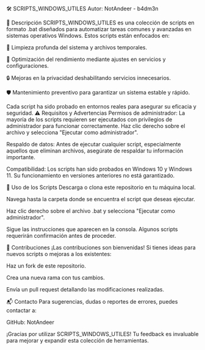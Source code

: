 🛠️ SCRIPTS_WINDOWS_UTILES
Autor: NotAndeer - b4dm3n

📌 Descripción
SCRIPTS_WINDOWS_UTILES es una colección de scripts en formato .bat diseñados para automatizar tareas comunes y avanzadas en sistemas operativos Windows. Estos scripts están enfocados en:

🧹 Limpieza profunda del sistema y archivos temporales.

🚀 Optimización del rendimiento mediante ajustes en servicios y configuraciones.

🔒 Mejoras en la privacidad deshabilitando servicios innecesarios.

🛡️ Mantenimiento preventivo para garantizar un sistema estable y rápido.

Cada script ha sido probado en entornos reales para asegurar su eficacia y seguridad.
⚠️ Requisitos y Advertencias
Permisos de administrador: La mayoría de los scripts requieren ser ejecutados con privilegios de administrador para funcionar correctamente. Haz clic derecho sobre el archivo y selecciona "Ejecutar como administrador".

Respaldo de datos: Antes de ejecutar cualquier script, especialmente aquellos que eliminan archivos, asegúrate de respaldar tu información importante.

Compatibilidad: Los scripts han sido probados en Windows 10 y Windows 11. Su funcionamiento en versiones anteriores no está garantizado.

🧰 Uso de los Scripts
Descarga o clona este repositorio en tu máquina local.

Navega hasta la carpeta donde se encuentra el script que deseas ejecutar.

Haz clic derecho sobre el archivo .bat y selecciona "Ejecutar como administrador".

Sigue las instrucciones que aparecen en la consola. Algunos scripts requerirán confirmación antes de proceder.

🤝 Contribuciones
¡Las contribuciones son bienvenidas! Si tienes ideas para nuevos scripts o mejoras a los existentes:

Haz un fork de este repositorio.

Crea una nueva rama con tus cambios.

Envía un pull request detallando las modificaciones realizadas.

📬 Contacto
Para sugerencias, dudas o reportes de errores, puedes contactar a:

GitHub: NotAndeer


¡Gracias por utilizar SCRIPTS_WINDOWS_UTILES! Tu feedback es invaluable para mejorar y expandir esta colección de herramientas.


